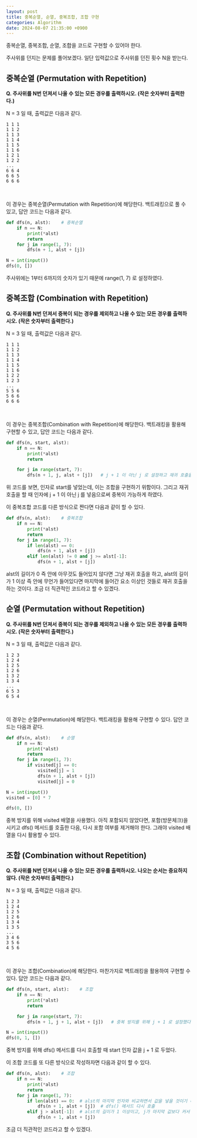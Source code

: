 ```yaml
---
layout: post
title: 중복순열, 순열, 중복조합, 조합 구현
categories: Algorithm
date: 2024-08-07 21:35:00 +0900
---
```

중복순열, 중복조합, 순열, 조합을 코드로 구현할 수 있어야 한다.

주사위를 던지는 문제를 풀어보겠다. 일단 입력값으로 주사위를 던진 횟수 N을 받는다.

## 중복순열 (Permutation with Repetition)

<b>Q. 주사위를 N번 던져서 나올 수 있는 모든 경우를 출력하시오. (작은 숫자부터 출력한다.)</b>

N = 3 일 때, 출력값은 다음과 같다.

```
1 1 1
1 1 2
1 1 3
1 1 4
1 1 5
1 1 6
1 2 1
1 2 2
...
6 6 4
6 6 5
6 6 6
```

<br>

이 경우는 중복순열(Permutation with Repetition)에 해당한다. 백트래킹으로 풀 수 있고, 답안 코드는 다음과 같다.

```python
def dfs(n, alst):    # 중복순열
    if n == N:
        print(*alst)
        return
    for j in range(1, 7):
        dfs(n + 1, alst + [j])

N = int(input())
dfs(0, [])
```

주사위에는 1부터 6까지의 숫자가 있기 때문에 range(1, 7) 로 설정하였다.

## 중복조합 (Combination with Repetition)

<b>Q. 주사위를 N번 던져서 중복이 되는 경우를 제외하고 나올 수 있는 모든 경우를 출력하시오. (작은 숫자부터 출력한다.)</b>

N = 3 일 때, 출력값은 다음과 같다.

```
1 1 1
1 1 2
1 1 3
1 1 4
1 1 5
1 1 6
1 2 2
1 2 3
...
5 5 6
5 6 6
6 6 6
```

<br>

이 경우는 중복조합(Combination with Repetition)에 해당한다. 백트래킹을 활용해 구현할 수 있고, 답안 코드는 다음과 같다.

```python
def dfs(n, start, alst):
    if n == N:
        print(*alst)
        return

    for j in range(start, 7):
        dfs(n + 1, j, alst + [j])   # j + 1 이 아닌 j 로 설정하고 재귀 호출을 하여 중복이 가능하게 하였다.
```

위 코드를 보면, 인자로 start를 넣었는데, 이는 조합을 구현하기 위함이다. 그리고 재귀 호출을 할 때 인자에 j + 1 이 아닌 j 를 넣음으로써 중복이 가능하게 하였다.

이 중복조합 코드를 다른 방식으로 짠다면 다음과 같이 할 수 있다.

```python
def dfs(n, alst):    # 중복조합
    if n == N:
        print(*alst)
        return
    for j in range(1, 7):
        if len(alst) == 0:
            dfs(n + 1, alst + [j])
        elif len(alst) != 0 and j >= alst[-1]:
            dfs(n + 1, alst + [j])
```

alst의 길이가 0 즉 안에 아무것도 들어있지 않다면 그냥 재귀 호출을 하고, alst의 길이가 1 이상 즉 안에 무언가 들어있다면 마지막에 들어간 요소 이상인 것들로 재귀 호출을 하는 것이다. 조금 더 직관적인 코드라고 할 수 있겠다.

## 순열 (Permutation without Repetition)

<b>Q. 주사위를 N번 던져서 중복이 되는 경우를 제외하고 나올 수 있는 모든 경우를 출력하시오. (작은 숫자부터 출력한다.)</b>

N = 3 일 때, 출력값은 다음과 같다.

```
1 2 3
1 2 4
1 2 5
1 2 6
1 3 2
1 3 4
...
6 5 3
6 5 4
```

<br>

이 경우는 순열(Permutation)에 해당한다. 백트래킹을 활용해 구현할 수 있다. 답안 코드는 다음과 같다.

```python
def dfs(n, alst):    # 순열
    if n == N:
        print(*alst)
        return
    for j in range(1, 7):
        if visited[j] == 0:
            visited[j] = 1
            dfs(n + 1, alst + [j])
            visited[j] = 0

N = int(input())
visited = [0] * 7

dfs(0, [])
```

중복 방지를 위해 visited 배열을 사용했다. 아직 포함되지 않았다면, 포함(방문체크)을 시키고 dfs() 메서드를 호출한 다음, 다시 포함 여부를 제거해야 한다. 그래야 visited 배열을 다시 활용할 수 있다.

## 조합 (Combination without Repetition)

<b>Q. 주사위를 N번 던져서 나올 수 있는 모든 경우를 출력하시오. 나오는 순서는 중요하지 않다. (작은 숫자부터 출력한다.)</b>

N = 3 일 때, 출력값은 다음과 같다.

```
1 2 3
1 2 4
1 2 5
1 2 6
1 3 4
1 3 5
...
3 4 6
3 5 6
4 5 6
```

<br>

이 경우는 조합(Combination)에 해당한다. 마찬가지로 백트래킹을 활용하여 구현할 수 있다. 답안 코드는 다음과 같다.

```python
def dfs(n, start, alst):    # 조합
    if n == N:
        print(*alst)
        return

    for j in range(start, 7):
        dfs(n + 1, j + 1, alst + [j])   # 중복 방지를 위해 j + 1 로 설정했다.

N = int(input())
dfs(0, 1, [])
```

중복 방지를 위해 dfs() 메서드를 다시 호출할 때 start 인자 값을 j + 1 로 두었다.

이 조합 코드를 또 다른 방식으로 작성하자면 다음과 같이 할 수 있다.

```python
def dfs(n, alst):    # 조합
    if n == N:
        print(*alst)
        return
    for j in range(1, 7):
        if len(alst) == 0:  # alst의 마지막 인자와 비교하면서 값을 넣을 것이기 때문에, 만약 alst의 길이가 0으로 아직 아무 값도 안 들어있다면
            dfs(n + 1, alst + [j])  # dfs() 메서드 다시 호출
        elif j > alst[-1]:  # alst의 길이가 1 이상이고, j가 마지막 값보다 커서 중복이 안 되게 함
            dfs(n + 1, alst + [j])
```

조금 더 직관적인 코드라고 할 수 있겠다.